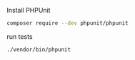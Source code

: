 Install PHPUnit
```bash
composer require --dev phpunit/phpunit
```

run tests
```bash
./vendor/bin/phpunit
```